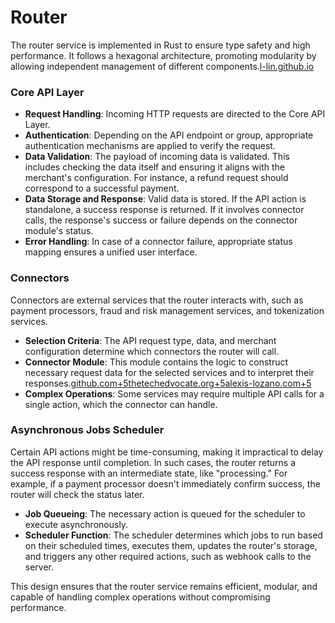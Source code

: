 # Router

The router service is implemented in Rust to ensure type safety and high performance. It follows a hexagonal architecture, promoting modularity by allowing independent management of different components. ​[l-lin.github.io](https://l-lin.github.io/programming-languages/rust/master-hexagonal-architecture-in-Rust)

### **Core API Layer**

* **Request Handling**: Incoming HTTP requests are directed to the Core API Layer.​
* **Authentication**: Depending on the API endpoint or group, appropriate authentication mechanisms are applied to verify the request.​
* **Data Validation**: The payload of incoming data is validated. This includes checking the data itself and ensuring it aligns with the merchant's configuration. For instance, a refund request should correspond to a successful payment.​
* **Data Storage and Response**: Valid data is stored. If the API action is standalone, a success response is returned. If it involves connector calls, the response's success or failure depends on the connector module's status.​
* **Error Handling**: In case of a connector failure, appropriate status mapping ensures a unified user interface.​

### **Connectors**

Connectors are external services that the router interacts with, such as payment processors, fraud and risk management services, and tokenization services.​

* **Selection Criteria**: The API request type, data, and merchant configuration determine which connectors the router will call.​
* **Connector Module**: This module contains the logic to construct necessary request data for the selected services and to interpret their responses.​[github.com+5thetechedvocate.org+5alexis-lozano.com+5](https://www.thetechedvocate.org/master-hexagonal-architecture-in-rust/)
* **Complex Operations**: Some services may require multiple API calls for a single action, which the connector can handle.​

### **Asynchronous Jobs Scheduler**

Certain API actions might be time-consuming, making it impractical to delay the API response until completion. In such cases, the router returns a success response with an intermediate state, like "processing." For example, if a payment processor doesn't immediately confirm success, the router will check the status later.​

* **Job Queueing**: The necessary action is queued for the scheduler to execute asynchronously.​
* **Scheduler Function**: The scheduler determines which jobs to run based on their scheduled times, executes them, updates the router's storage, and triggers any other required actions, such as webhook calls to the server.​

This design ensures that the router service remains efficient, modular, and capable of handling complex operations without compromising performance.​
